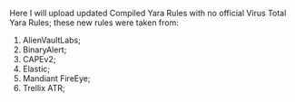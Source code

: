 Here I will upload updated Compiled Yara Rules with no official Virus Total Yara Rules; these new rules were taken from:
1. AlienVaultLabs;
2. BinaryAlert;
3. CAPEv2;
4. Elastic;
5. Mandiant FireEye;
6. Trellix ATR;
